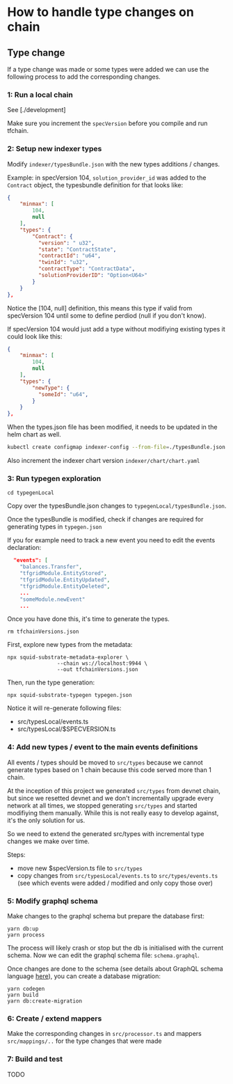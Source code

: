 # How to handle type changes on chain

## Type change

If a type change was made or some types were added we can use the following process to add the corresponding changes.

### 1: Run a local chain

See [./development]

Make sure you increment the `specVersion` before you compile and run tfchain.

### 2: Setup new indexer types

Modify `indexer/typesBundle.json` with the new types additions / changes.

Example: in specVersion 104, `solution_provider_id` was added to the `Contract` object, the typesbundle definition for that looks like:

```json
{
    "minmax": [
        104,
        null
    ],
    "types": {
        "Contract": {
          "version": " u32",
          "state": "ContractState",
          "contractId": "u64",
          "twinId": "u32",
          "contractType": "ContractData",
          "solutionProviderID": "Option<U64>"
        }
    }
},
```

Notice the [104, null] definition, this means this type if valid from specVersion 104 until some to define perdiod (null if you don't know).

If specVersion 104 would just add a type without modifiying existing types it could look like this:

```json
{
    "minmax": [
        104,
        null
    ],
    "types": {
        "newType": {
          "someId": "u64",
        }
    }
},
```

When the types.json file has been modified, it needs to be updated in the helm chart as well.

```sh
kubectl create configmap indexer-config --from-file=./typesBundle.json --dry-run=client --output=yaml > chart/templates/indexer-config.yaml
```

Also increment the indexer chart version `indexer/chart/chart.yaml`

### 3: Run typegen exploration

`cd typegenLocal`

Copy over the typesBundle.json changes to `typegenLocal/typesBundle.json`.

Once the typesBundle is modified, check if changes are required for generating types in `typegen.json`

If you for example need to track a new event you need to edit the events declaration:

```json
  "events": [
    "balances.Transfer",
    "tfgridModule.EntityStored",
    "tfgridModule.EntityUpdated",
    "tfgridModule.EntityDeleted",
    ...
    "someModule.newEvent"
    ...
```

Once you have done this, it's time to generate the types.

```
rm tfchainVersions.json
```

First, explore new types from the metadata:

```
npx squid-substrate-metadata-explorer \
                --chain ws://localhost:9944 \
                --out tfchainVersions.json
```

Then, run the type generation:

```
npx squid-substrate-typegen typegen.json
```

Notice it will re-generate following files:

- src/typesLocal/events.ts
- src/typesLocal/$SPECVERSION.ts

### 4: Add new types / event to the main events definitions

All events / types should be moved to `src/types` because we cannot generate types based on 1 chain because this code served more than 1 chain.

At the inception of this project we generated `src/types` from devnet chain, but since we resetted devnet and we don't incrementally upgrade every network
at all times, we stopped generating `src/types` and started modifiying them manually. While this is not really easy to develop against, it's the only solution for us.

So we need to extend the generated src/types with incremental type changes we make over time.

Steps:

- move new $specVersion.ts file to `src/types`
- copy changes from `src/typesLocal/events.ts` to `src/types/events.ts` (see which events were added / modified and only copy those over)

### 5: Modify graphql schema

Make changes to the graphql schema but prepare the database first:

```
yarn db:up
yarn process
```

The process will likely crash or stop but the db is initialised with the current schema. Now we can edit the graphql schema file: `schema.graphql`.

Once changes are done to the schema (see details about GraphQL schema language [here](https://graphql.org/learn/schema/)), you can create a database migration:

```
yarn codegen
yarn build
yarn db:create-migration
```

### 6: Create / extend mappers

Make the corresponding changes in `src/processor.ts` and mappers `src/mappings/..` for the type changes that were made

### 7: Build and test

TODO
